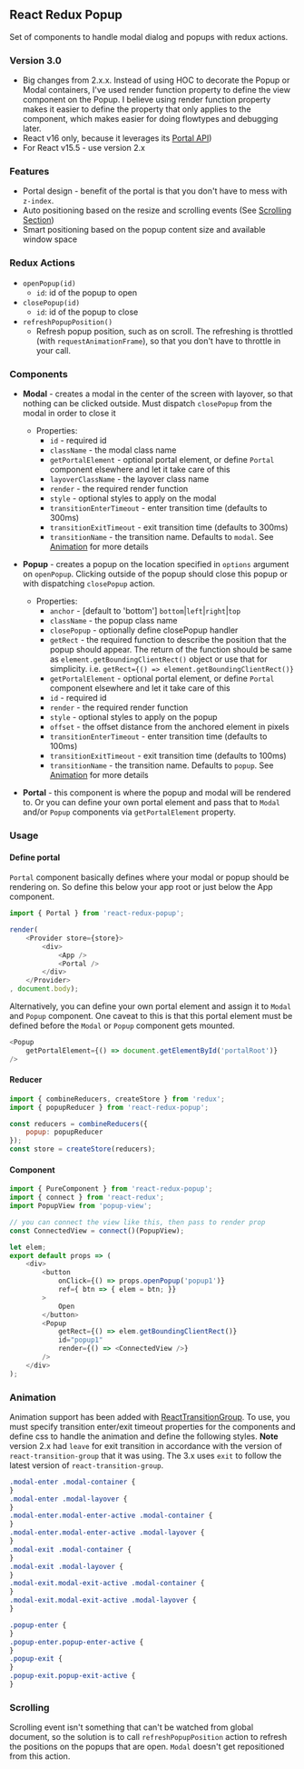 ## React Redux Popup

Set of components to handle modal dialog and popups with redux actions.

### Version 3.0
 - Big changes from 2.x.x. Instead of using HOC to decorate the Popup or Modal containers, I've used render function property to define the view component on the Popup. I believe using render function property makes it easier to define the property that only applies to the component, which makes easier for doing flowtypes and debugging later.
 - React v16 only, because it leverages its [Portal API](https://reactjs.org/blog/2017/09/26/react-v16.0.html#portals))
 - For React v15.5 - use version 2.x

### Features
 - Portal design - benefit of the portal is that you don't have to mess with `z-index`.
 - Auto positioning based on the resize and scrolling events (See [Scrolling Section](https://github.com/ryank109/react-redux-popup#scrolling))
 - Smart positioning based on the popup content size and available window space

### Redux Actions
 - `openPopup(id)`
    - `id`: id of the popup to open
 - `closePopup(id)`
    - `id`: id of the popup to close
 - `refreshPopupPosition()`
    - Refresh popup position, such as on scroll. The refreshing is throttled (with `requestAnimationFrame`), so that you don't have to throttle in your call.

### Components
 - **Modal** - creates a modal in the center of the screen with layover, so that nothing can be clicked outside.  Must dispatch `closePopup` from the modal in order to close it
   - Properties:
     - `id` - required id
     - `className` - the modal class name
     - `getPortalElement` - optional portal element, or define `Portal` component elsewhere and let it take care of this
     - `layoverClassName` - the layover class name
     - `render` - the required render function
     - `style` - optional styles to apply on the modal
     - `transitionEnterTimeout` - enter transition time (defaults to 300ms)
     - `transitionExitTimeout` - exit transition time (defaults to 300ms)
     - `transitionName` - the transition name. Defaults to `modal`. See [Animation](https://github.com/ryank109/react-redux-popup#animation) for more details

 - **Popup** - creates a popup on the location specified in `options` argument on `openPopup`.  Clicking outside of the popup should close this popup or with dispatching `closePopup` action.
   - Properties:
     - `anchor` - [default to 'bottom'] `bottom`|`left`|`right`|`top`
     - `className` - the popup class name
     - `closePopup` - optionally define closePopup handler
     - `getRect` - the required function to describe the position that the popup should appear. The return of the function should be same as `element.getBoundingClientRect()` object or use that for simplicity. i.e. `getRect={() => element.getBoundingClientRect()}`
     - `getPortalElement` - optional portal element, or define `Portal` component elsewhere and let it take care of this
     - `id` - required id
     - `render` - the required render function
     - `style` - optional styles to apply on the popup
     - `offset` - the offset distance from the anchored element in pixels
     - `transitionEnterTimeout` - enter transition time (defaults to 100ms)
     - `transitionExitTimeout` - exit transition time (defaults to 100ms)
     - `transitionName` - the transition name. Defaults to `popup`. See [Animation](https://github.com/ryank109/react-redux-popup#animation) for more details

 - **Portal** - this component is where the popup and modal will be rendered to.  Or you can define your own portal element and pass that to `Modal` and/or `Popup` components via `getPortalElement` property.

### Usage

#### Define portal
`Portal` component basically defines where your modal or popup should be rendering on.  So define this below your app root or just below the App component.

```javascript
import { Portal } from 'react-redux-popup';

render(
    <Provider store={store}>
        <div>
            <App />
            <Portal />
        </div>
    </Provider>
, document.body);
```

Alternatively, you can define your own portal element and assign it to `Modal` and `Popup` component.  One caveat to this is that this portal element must be defined before the `Modal` or `Popup` component gets mounted.

```javascript
<Popup
    getPortalElement={() => document.getElementById('portalRoot')}
/>
```

#### Reducer
```javascript
import { combineReducers, createStore } from 'redux';
import { popupReducer } from 'react-redux-popup';

const reducers = combineReducers({
    popup: popupReducer
});
const store = createStore(reducers);
```

#### Component
```javascript
import { PureComponent } from 'react-redux-popup';
import { connect } from 'react-redux';
import PopupView from 'popup-view';

// you can connect the view like this, then pass to render prop
const ConnectedView = connect()(PopupView);

let elem;
export default props => (
    <div>
        <button
            onClick={() => props.openPopup('popup1')}
            ref={ btn => { elem = btn; }}
        >
            Open
        </button>
        <Popup
            getRect={() => elem.getBoundingClientRect()}
            id="popup1"
            render={() => <ConnectedView />}
        />
    </div>
);
```

### Animation

Animation support has been added with [ReactTransitionGroup](https://reactjs.org/docs/animation.html).
To use, you must specify transition enter/exit timeout properties for the components and define css to handle the animation and define the following styles.  **Note** version 2.x had `leave` for exit transition in accordance with the version of `react-transition-group` that it was using.  The 3.x uses `exit` to follow the latest version of `react-transition-group`.

```css
.modal-enter .modal-container {
}
.modal-enter .modal-layover {
}
.modal-enter.modal-enter-active .modal-container {
}
.modal-enter.modal-enter-active .modal-layover {
}
.modal-exit .modal-container {
}
.modal-exit .modal-layover {
}
.modal-exit.modal-exit-active .modal-container {
}
.modal-exit.modal-exit-active .modal-layover {
}

.popup-enter {
}
.popup-enter.popup-enter-active {
}
.popup-exit {
}
.popup-exit.popup-exit-active {
}
```

### Scrolling

Scrolling event isn't something that can't be watched from global document, so the solution is to call `refreshPopupPosition` action to refresh the positions on the popups that are open. `Modal` doesn't get repositioned from this action.

